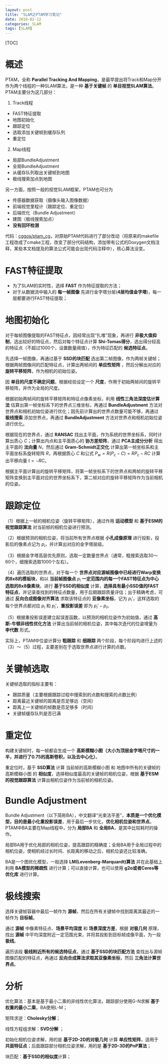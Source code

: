 ```yaml
---
layout: post
title: "SLAM之PTAM学习笔记"
date: 2018-02-12
categories: SLAM
tags: [SLAM]
---
```


[TOC]

# 概述
PTAM，全称 **Parallel Tracking And Mapping**，是最早提出将Track和Map分开作为两个线程的一种SLAM算法，是一种 **基于关键帧** 的 **单目视觉SLAM算法**。PTAM主要分为这几部分：

1) Track线程

* FAST特征提取
* 地图初始化
* 跟踪定位
* 选取添加关键帧到缓存队列
* 重定位

2) Map线程

* 局部BundleAdjustment
* 全局BundleAdjustment
* 从缓存队列取出关键帧到地图
* 极线搜索加点到地图

另一方面，按照一般的视觉SLAM框架，PTAM也可分为

* 传感器数据获取（摄像头输入图像数据）
* 前端视觉里程计（跟踪定位、重定位）
* 后端优化（Bundle Adjustment）
* 建图（极线搜索加点）
* **没有回环检测**

代码：[cggos/ptam_cg](https://github.com/cggos/ptam_cg)，对原始PTAM代码进行了部分改动（将原来的makefile工程改成了cmake工程，改变了部分代码结构，添加带有公式的Doxygen文档注释，某些本文档提及的算法公式可能会出现代码注释中），核心算法没变。

# FAST特征提取

* 为了SLAM的实时性，选择 **FAST** 作为特征提取的方法；
* 对于从数据流中输入的 **每一帧图像** 先进行金字塔分层(**4层均值金字塔**)，每一层都要进行FAST特征提取；

# 地图初始化

对于每帧图像提取的FAST特征点，因经常出现“扎堆”现象，再进行 **非极大值抑制**，选出较好的特征点，然后对每个特征点计算 **Shi-Tomas得分**，选出得分较高的特征点（不超过1000个，设置数量阈值），作为特征匹配的 **候选特征点**。

先选择一帧图像，再通过基于 **SSD的块匹配** 选出第二帧图像，作为两帧关键帧；根据两帧图像间的匹配特征点，计算出两帧间的 **单应性矩阵** ，然后分解出对应的 **旋转平移矩阵**，作为相机的初始位姿。

因 **单目的尺度不确定问题**，根据经验设定一个 **尺度**，作用于初始两帧间的旋转平移矩阵，并作为全局的尺度。

根据初始两帧间的旋转平移矩阵和特征点像素坐标，利用 **线性三角法深度估计算法** 估算出第一帧坐标系下的世界点三维坐标，再通过 **BundleAdjustment** 方法对世界点和相机初始位姿进行优化；因先前计算出的世界点数量可能不够，再通过 **极线搜索** 添加世界点，再通过 **BundleAdjustment** 方法对世界点和相机初始位姿进行优化。

根据现在的世界点，通过 **RANSAC** 找出主平面，作为系统的世界坐标系，同时计算出质心 $C$；计算出内点和主平面质心的 **协方差矩阵**，通过 **PCA主成分分析** 得出主平面的 **法向量** $N$，然后通过 **Gram-Schmidt正交化** 计算出第一帧坐标系和主平面坐标系旋转矩阵 $R$，再根据质心 $C$ 和公式 $P_w=R(P_c-C)=RP_c-RC$ 计算出平移向量 $t=-RC$。

根据主平面计算出的旋转平移矩阵，将第一帧坐标系下的世界点和两帧的旋转平移矩阵变换到主平面对应的世界坐标系下，第二帧对应的旋转平移矩阵作为当前相机的位姿。

# 跟踪定位

（1）根据上一帧的相机位姿（旋转平移矩阵），通过作用 **运动模型** 和 **基于ESM的视觉跟踪算法** 对当前帧的相机位姿进行预测。

（2）根据预测的相机位姿，将当前所有世界点根据 **小孔成像原理** 进行投影，投影后的像素点记为 $p_i$，并计算出对应的金字塔层级。

（3）根据金字塔高层优先原则，选取一定数量世界点（通常，粗搜索选取30～60个，细搜索选取1000个左右）。

（4）遍历选取的世界点，对于每一个 **世界点对应源帧图像中已经进行Warp变换的8x8的模板块**，和以 **当前帧图像点** $p_i$ **一定范围内的每一个FAST特征点为中心选取的8x8像素块**，进行 **基于SSD的相似度** 计算，**选择具有最小SSD值的FAST特征点**，并记录查找到的特征点数量，用于后期跟踪质量评估；出于精确考虑，可通过 **反向合成图像对齐算法** 求取该特征点的 **亚像素坐标**，记为 $p_i'$，这样选取的每个世界点都对应 $p_i$ 和 $p_i'$，**重投影误差** 即为 $p_i' - p_i$。

（5）根据重投影误差建立起误差函数，以预测的相机位姿作为初始值，通过 **高斯-牛顿非线性优化方法** 计算出当前帧的相机位姿，其中每次迭代的位姿增量为 **李代数** 形式。

实际上，PTAM中位姿计算分 **粗跟踪** 和 **细跟踪** 两个阶段，每个阶段均进行上述的（3）～（5）过程，主要差别在于选取世界点进行计算的点数。

# 关键帧选取

关键帧选取的指标主要有：

* 跟踪质量（主要根据跟踪过程中搜索到的点数和搜索的点数比例）
* 距离最近关键帧的距离是否足够远（空间）
* 距离上一关键帧的帧数是否足够多（时间）
* 关键帧缓存队列是否已满

# 重定位

构建关键帧时，每一帧都会生成一个 **高斯模糊小图（大小为顶层金字塔尺寸的一半，并进行了0.75的高斯卷积，以及去中心化）**。

重定位时，基于 **SSD算法** 计算 当前帧的高斯模糊小图 和 地图中所有的关键帧的高斯模糊小图 的 **相似度**，选择相似度最高的关键帧的相机位姿，根据 **基于ESM的视觉跟踪算法** 计算出相机位姿作为当前帧的相机位姿。

# Bundle Adjustment

Bundle Adjustment（以下简称BA），中文翻译“光束法平差”，**本质是一个优化模型，目的是最小化重投影误差**，用于最后一步优化，**优化相机位姿和世界点**。PTAM中BA主要在Map线程中，分为 **局部BA** 和 **全局BA**，是其中比较耗时的操作。

局部BA用于优化局部的相机位姿，提高跟踪的精确度；全局BA用于全局过程中的相机位姿，使相机经过长时间、长距离的移动之后，相机位姿还比较准确。

BA是一个图优化模型，一般选择 **LM(Levenberg-Marquardt)算法** 并在此基础上利用 **BA模型的稀疏性** 进行计算；可以直接计算，也可以使用 **g2o或者Ceres等优化库** 进行计算。

# 极线搜索

选择关键帧容器中最后一帧作为 **源帧**，然后在所有关键帧中找到距离其最近的一帧作为 **目标帧**。

通过 **源帧** 中像素特征点、**场景平均深度** 和 **场景深度方差**，根据 **对极几何** 原理，找出 **源帧** 中平均深度附近一定范围光束，并将其投影到目标帧成像平面，为一段 **极线**。

遍历该段 **极线附近所有的候选特征点**，通过 **基于SSD的块匹配方法** 查找出与源帧图像匹配的特征点，再通过 **反向合成算法求取其亚像素坐标**，然后 **三角法计算世界点**。

# 分析

优化算法：基本是基于最小二乘的非线性优化算法，跟踪部分使用G-N求解 **基于权重的最小二乘**，BA使用L-M；

矩阵求逆：**Cholesky分解**；

线性方程组求解：**SVD分解** ；

初始化相机位姿求解，用的是 **基于2D-2D的对极几何** 计算 **单应性矩阵**，适用于 **共面特征点**；后面跟踪部分相机位姿求解，用的是 **基于2D-3D的PnP算法**；

块匹配：**基于SSD的相似度**计算；

